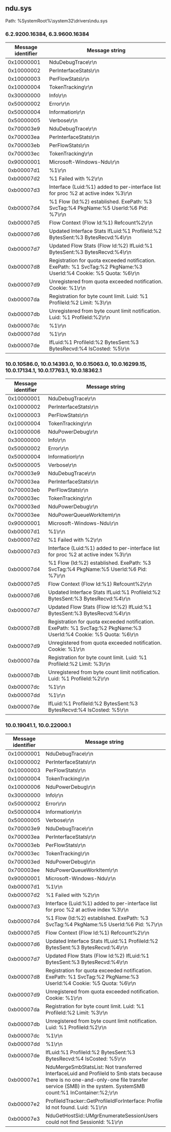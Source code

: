 ## ndu.sys

Path: %SystemRoot%\system32\drivers\ndu.sys

### 6.2.9200.16384, 6.3.9600.16384

Message identifier | Message string
--- | ---
0x10000001 | NduDebugTrace\r\n
0x10000002 | PerInterfaceStats\r\n
0x10000003 | PerFlowStats\r\n
0x10000004 | TokenTracking\r\n
0x30000000 | Info\r\n
0x50000002 | Error\r\n
0x50000004 | Information\r\n
0x50000005 | Verbose\r\n
0x700003e9 | NduDebugTrace\r\n
0x700003ea | PerInterfaceStats\r\n
0x700003eb | PerFlowStats\r\n
0x700003ec | TokenTracking\r\n
0x90000001 | Microsoft-Windows-Ndu\r\n
0xb00007d1 | %1\r\n
0xb00007d2 | %1 Failed with %2\r\n
0xb00007d3 | Interface (Luid:%1) added to per-interface list for proc %2 at active index %3\r\n
0xb00007d4 | %1 Flow (Id:%2) established. ExePath: %3 SvcTag:%4 PkgName:%5 UserId:%6 Pid: %7\r\n
0xb00007d5 | Flow Context (Flow Id:%1) Refcount%2\r\n
0xb00007d6 | Updated Interface Stats IfLuid:%1 ProfileId:%2 BytesSent:%3 BytesRecvd:%4\r\n
0xb00007d7 | Updated Flow Stats (Flow Id:%2) IfLuid:%1 BytesSent:%3 BytesRecvd:%4\r\n
0xb00007d8 | Registration for quota exceeded notification. ExePath: %1 SvcTag:%2 PkgName:%3 UserId:%4 Cookie: %5 Quota: %6\r\n
0xb00007d9 | Unregistered from quota exceeded notification. Cookie: %1\r\n
0xb00007da | Registration for byte count limit. Luid: %1 ProfileId:%2 Limit: %3\r\n
0xb00007db | Unregistered from byte count limit notification. Luid: %1 ProfileId:%2\r\n
0xb00007dc | %1\r\n
0xb00007dd | %1\r\n
0xb00007de | IfLuid:%1 ProfileId:%2 BytesSent:%3 BytesRecvd:%4 IsCosted: %5\r\n

### 10.0.10586.0, 10.0.14393.0, 10.0.15063.0, 10.0.16299.15, 10.0.17134.1, 10.0.17763.1, 10.0.18362.1

Message identifier | Message string
--- | ---
0x10000001 | NduDebugTrace\r\n
0x10000002 | PerInterfaceStats\r\n
0x10000003 | PerFlowStats\r\n
0x10000004 | TokenTracking\r\n
0x10000006 | NduPowerDebug\r\n
0x30000000 | Info\r\n
0x50000002 | Error\r\n
0x50000004 | Information\r\n
0x50000005 | Verbose\r\n
0x700003e9 | NduDebugTrace\r\n
0x700003ea | PerInterfaceStats\r\n
0x700003eb | PerFlowStats\r\n
0x700003ec | TokenTracking\r\n
0x700003ed | NduPowerDebug\r\n
0x700003ee | NduPowerQueueWorkItem\r\n
0x90000001 | Microsoft-Windows-Ndu\r\n
0xb00007d1 | %1\r\n
0xb00007d2 | %1 Failed with %2\r\n
0xb00007d3 | Interface (Luid:%1) added to per-interface list for proc %2 at active index %3\r\n
0xb00007d4 | %1 Flow (Id:%2) established. ExePath: %3 SvcTag:%4 PkgName:%5 UserId:%6 Pid: %7\r\n
0xb00007d5 | Flow Context (Flow Id:%1) Refcount%2\r\n
0xb00007d6 | Updated Interface Stats IfLuid:%1 ProfileId:%2 BytesSent:%3 BytesRecvd:%4\r\n
0xb00007d7 | Updated Flow Stats (Flow Id:%2) IfLuid:%1 BytesSent:%3 BytesRecvd:%4\r\n
0xb00007d8 | Registration for quota exceeded notification. ExePath: %1 SvcTag:%2 PkgName:%3 UserId:%4 Cookie: %5 Quota: %6\r\n
0xb00007d9 | Unregistered from quota exceeded notification. Cookie: %1\r\n
0xb00007da | Registration for byte count limit. Luid: %1 ProfileId:%2 Limit: %3\r\n
0xb00007db | Unregistered from byte count limit notification. Luid: %1 ProfileId:%2\r\n
0xb00007dc | %1\r\n
0xb00007dd | %1\r\n
0xb00007de | IfLuid:%1 ProfileId:%2 BytesSent:%3 BytesRecvd:%4 IsCosted: %5\r\n

### 10.0.19041.1, 10.0.22000.1

Message identifier | Message string
--- | ---
0x10000001 | NduDebugTrace\r\n
0x10000002 | PerInterfaceStats\r\n
0x10000003 | PerFlowStats\r\n
0x10000004 | TokenTracking\r\n
0x10000006 | NduPowerDebug\r\n
0x30000000 | Info\r\n
0x50000002 | Error\r\n
0x50000004 | Information\r\n
0x50000005 | Verbose\r\n
0x700003e9 | NduDebugTrace\r\n
0x700003ea | PerInterfaceStats\r\n
0x700003eb | PerFlowStats\r\n
0x700003ec | TokenTracking\r\n
0x700003ed | NduPowerDebug\r\n
0x700003ee | NduPowerQueueWorkItem\r\n
0x90000001 | Microsoft-Windows-Ndu\r\n
0xb00007d1 | %1\r\n
0xb00007d2 | %1 Failed with %2\r\n
0xb00007d3 | Interface (Luid:%1) added to per-interface list for proc %2 at active index %3\r\n
0xb00007d4 | %1 Flow (Id:%2) established. ExePath: %3 SvcTag:%4 PkgName:%5 UserId:%6 Pid: %7\r\n
0xb00007d5 | Flow Context (Flow Id:%1) Refcount%2\r\n
0xb00007d6 | Updated Interface Stats IfLuid:%1 ProfileId:%2 BytesSent:%3 BytesRecvd:%4\r\n
0xb00007d7 | Updated Flow Stats (Flow Id:%2) IfLuid:%1 BytesSent:%3 BytesRecvd:%4\r\n
0xb00007d8 | Registration for quota exceeded notification. ExePath: %1 SvcTag:%2 PkgName:%3 UserId:%4 Cookie: %5 Quota: %6\r\n
0xb00007d9 | Unregistered from quota exceeded notification. Cookie: %1\r\n
0xb00007da | Registration for byte count limit. Luid: %1 ProfileId:%2 Limit: %3\r\n
0xb00007db | Unregistered from byte count limit notification. Luid: %1 ProfileId:%2\r\n
0xb00007dc | %1\r\n
0xb00007dd | %1\r\n
0xb00007de | IfLuid:%1 ProfileId:%2 BytesSent:%3 BytesRecvd:%4 IsCosted: %5\r\n
0xb00007e1 | NduMergeSmbStatsList: Not transferred InterfaceLuid and ProfileId to Smb stats because there is no one-and-only-one file transfer service (SMB) in the system. SystemSMB count:%1 InContainer:%2;\r\n
0xb00007e2 | ProfileIdTracker::GetProfileIdForInterface: Profile Id not found. Luid: %1\r\n
0xb00007e3 | NduGetHostSid::UMgrEnumerateSessionUsers could not find SessionId: %1\r\n

